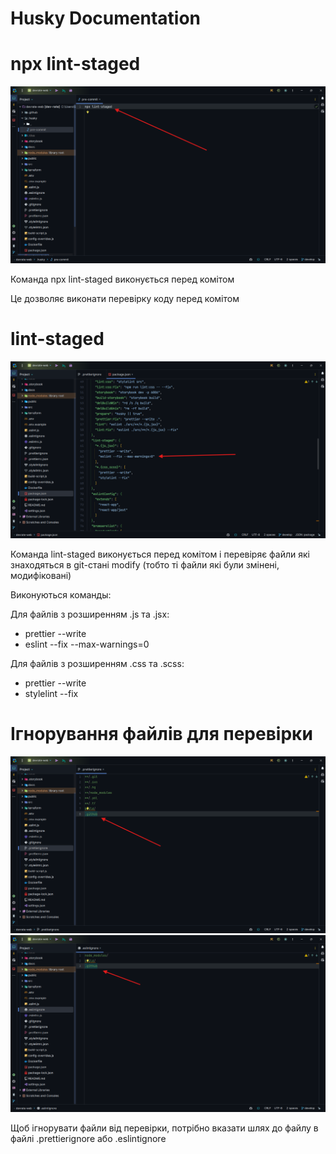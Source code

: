 # Husky Documentation


# npx lint-staged

![Скріншот файла _pre-commit](./screenshots/pre-commit.png)

Команда npx lint-staged виконується перед комітом

Це дозволяє виконати перевірку коду перед комітом

# lint-staged

![Скрішот файла package.json](./screenshots/package-json-lint-staged.png)

Команда lint-staged виконується перед комітом і перевіряє файли які знаходяться в git-стані modify (тобто ті файли 
які були змінені, модифіковані)

Виконуються команды:

Для файлів з розширенням .js та .jsx:
- prettier --write
- eslint --fix --max-warnings=0

Для файлів з розширенням .css та .scss:

- prettier --write
- stylelint --fix

# Ігнорування файлів для перевірки

![Скріншот файла .prettierignore](./screenshots/prettier-ignore.png)
![Скріншот файла .eslintignore](./screenshots/eslint-ignore.png)

Щоб ігнорувати файли від перевірки, потрібно вказати шлях до файлу в файлі .prettierignore або .eslintignore